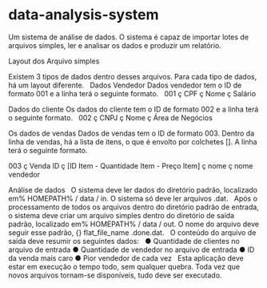# data-analysis-system
Um sistema de análise de dados. O sistema é capaz de importar lotes de arquivos simples, ler e analisar os dados e produzir um relatório.



Layout dos Arquivo simples

Existem 3 tipos de dados dentro desses arquivos. Para cada tipo de dados, há um layout diferente.
 
Dados Vendedor
Dados vendedor tem o ID de formato 001 e a linha terá o seguinte formato.
 
001 ç CPF ç Nome ç Salário

Dados do cliente
Os dados do cliente tem o ID de formato 002 e a linha terá o seguinte formato.
 
002 ç CNPJ ç Nome ç Área de Negócios

Os dados de vendas
Dados de vendas tem o ID de formato 003. Dentro da linha de vendas, há a lista de itens, o que é
envolto por colchetes []. A linha terá o seguinte formato.

003 ç Venda ID ç [ID Item - Quantidade Item - Preço Item] ç nome ç nome vendedor



Análise de dados
 
O sistema deve ler dados do diretório padrão, localizado em% HOMEPATH% / data / in.
O sistema só deve ler arquivos .dat.
 
Após o processamento de todos os arquivos dentro do diretório padrão de entrada, o sistema deve criar um arquivo simples
dentro do diretório de saída padrão, localizado em% HOMEPATH% / data / out. O nome do arquivo deve
seguir esse padrão, {} flat_file_name .done.dat.
 
O conteúdo do arquivo de saída deve resumir os seguintes dados:
 
● Quantidade de clientes no arquivo de entrada
● Quantidade de vendedor no arquivo de entrada
● ID da venda mais caro
● Pior vendedor de cada vez
 
Esta aplicação deve estar em execução o tempo todo, sem qualquer quebra. Toda vez que novos arquivos
tornam-se disponíveis, tudo deve ser executado.


